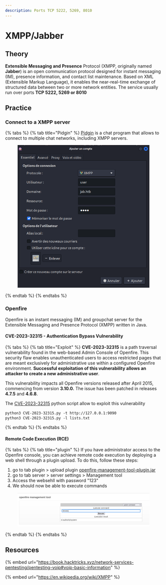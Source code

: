 ```yaml
---
description: Ports TCP 5222, 5269, 8010
---
```


# XMPP/Jabber

## Theory

**Extensible Messaging and Presence** Protocol (XMPP, originally named **Jabber**) is an open communication protocol designed for instant messaging (IM), presence information, and contact list maintenance. Based on XML (Extensible Markup Language), it enables the near-real-time exchange of structured data between two or more network entities. The service usually run over ports **TCP 5222, 5269 or 8010**

## Practice

### Connect to a XMPP server

{% tabs %}
{% tab title="Pidgin" %}
[Pidgin](https://pidgin.im/install/) is a chat program that allows to connect to multiple chat networks, including XMPP servers.

<figure><img src="../../.gitbook/assets/image (15).png" alt="" width="453"><figcaption></figcaption></figure>
{% endtab %}
{% endtabs %}

### Openfire <a href="#firstheading" id="firstheading"></a>

Openfire is an instant messaging (IM) and groupchat server for the Extensible Messaging and Presence Protocol (XMPP) written in Java.

#### CVE-2023-32315 - Authentication Bypass Vulnerability

{% tabs %}
{% tab title="Exploit" %}
**CVE-2023-32315** is a path traversal vulnerability found in the web-based Admin Console of Openfire. This security flaw enables unauthenticated users to access restricted pages that are meant exclusively for administrative use within a configured Openfire environment. **Successful exploitation of this vulnerability allows an attacker to create a new administrative user**.

This vulnerability impacts all Openfire versions released after April 2015, commencing from version **3.10.0.** The issue has been patched in releases **4.7.5** and **4.6.8**.

The [CVE-2023-32315](https://github.com/miko550/CVE-2023-32315) python script allow to exploit this vulnerability

```
python3 CVE-2023-32315.py -t http://127.0.0.1:9090
python3 CVE-2023-32315.py -l lists.txt
```
{% endtab %}
{% endtabs %}

#### Remote Code Execution (RCE)

{% tabs %}
{% tab title="plugin" %}
If you have administrator access to the Openfire console, you can achieve remote code execution by deploying a web shell through a plugin upload. To do this, follow these steps:

1. go to tab plugin > upload plugin [openfire-management-tool-plugin.jar](https://github.com/miko550/CVE-2023-32315/raw/main/openfire-management-tool-plugin.jar)
2. go to tab server > server settings > Management tool
3. Access the websehll with password "123"
4. We should now be able to execute commands

<figure><img src="../../.gitbook/assets/image (16).png" alt=""><figcaption></figcaption></figure>
{% endtab %}
{% endtabs %}

## Resources

{% embed url="https://book.hacktricks.xyz/network-services-pentesting/pentesting-voip#voip-basic-information" %}

{% embed url="https://en.wikipedia.org/wiki/XMPP" %}
